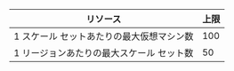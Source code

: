リソース|上限
---|---
1 スケール セットあたりの最大仮想マシン数|100
1 リージョンあたりの最大スケール セット数|50

<!---HONumber=AcomDC_0601_2016-->